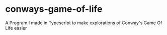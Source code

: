 # conways-game-of-life
A Program I made in Typescript to make explorations of Conway's Game Of Life easier
